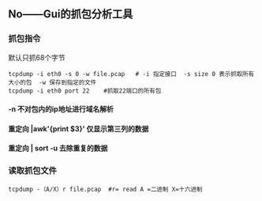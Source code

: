 ## No——Gui的抓包分析工具

### 抓包指令   
默认只抓68个字节
```
tcpdump -i eth0 -s 0 -w file.pcap   # -i 指定接口  -s size 0 表示抓取所有大小的包  -w 保存到指定的文件
tcpdump -i eth0 port 22    #抓取22端口的所有包
```
#### -n  不对包内的ip地址进行域名解析
#### 重定向 |awk'{print $3}'  仅显示第三列的数据
#### 重定向 | sort -u  去除重复的数据
### 读取抓包文件
```
tcpdump -（A/X）r file.pcap  #r= read A =二进制 X=十六进制
```
